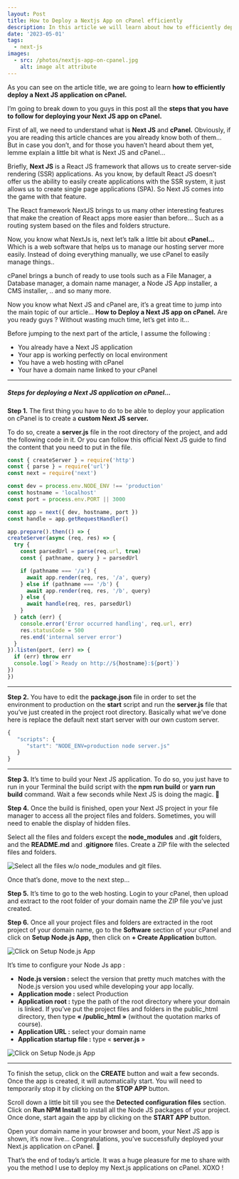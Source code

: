 ```yaml
---
layout: Post
title: How to Deploy a Nextjs App on cPanel efficiently
description: In this article we will learn about how to efficiently deploy a Next JS application on cPanel.
date: '2023-05-01'
tags:
  - next-js
images:
  - src: /photos/nextjs-app-on-cpanel.jpg
    alt: image alt attribute
---
```


As you can see on the article title, we are going to learn **how to efficiently deploy a Next JS application on cPanel.**

I’m going to break down to you guys in this post all the **steps that you have to follow for deploying your Next JS app on cPanel.**

First of all, we need to understand what is **Next JS** and **cPanel.** Obviously, if you are reading this article chances are you already know both of them… But in case you don’t, and for those you haven’t heard about them yet, lemme explain a little bit what is Next JS and cPanel…

Briefly, **Next JS** is a React JS framework that allows us to create server-side rendering (SSR) applications. As you know, by default React JS doesn’t offer us the ability to easily create applications with the SSR system, it just allows us to create single page applications (SPA). So Next JS comes into the game with that feature.

The React framework NextJS brings to us many other interesting features that make the creation of React apps more easier than before… Such as a routing system based on the files and folders structure.

Now, you know what NextJs is, next let’s talk a little bit about **cPanel…** Which is a web software that helps us to manage our hosting server more easily. Instead of doing everything manually, we use cPanel to easily manage things..

cPanel brings a bunch of ready to use tools such as a File Manager, a Database manager, a domain name manager, a Node JS App installer, a CMS installer, .. and so many more.

Now you know what Next JS and cPanel are, it’s a great time to jump into the main topic of our article… **How to Deploy a Next JS app on cPanel.** Are you ready guys ? Without wasting much time, let’s get into it…

Before jumping to the next part of the article, I assume the following :

- You already have a Next JS application
- Your app is working perfectly on local environment
- You have a web hosting with cPanel
- Your have a domain name linked to your cPanel

---

##### Steps for deploying a Next JS application on cPanel…

**Step 1.** The first thing you have to do to be able to deploy your application on cPanel is to create a **custom Next JS server.**

To do so, create a **server.js** file in the root directory of the project, and add the following code in it. Or you can follow this official Next JS guide to find the content that you need to put in the file.

  ```js showLineNumbers
const { createServer } = require('http')
const { parse } = require('url')
const next = require('next')

const dev = process.env.NODE_ENV !== 'production'
const hostname = 'localhost'
const port = process.env.PORT || 3000

const app = next({ dev, hostname, port })
const handle = app.getRequestHandler()

app.prepare().then(() => {
  createServer(async (req, res) => {
    try {
      const parsedUrl = parse(req.url, true)
      const { pathname, query } = parsedUrl

      if (pathname === '/a') {
        await app.render(req, res, '/a', query)
      } else if (pathname === '/b') {
        await app.render(req, res, '/b', query)
      } else {
        await handle(req, res, parsedUrl)
      }
    } catch (err) {
      console.error('Error occurred handling', req.url, err)
      res.statusCode = 500
      res.end('internal server error')
    }
  }).listen(port, (err) => {
    if (err) throw err
    console.log(`> Ready on http://${hostname}:${port}`)
  })
})
  ```

---
**Step 2.** You have to edit the **package.json** file in order to set the environment to production on the **start** script and run the **server.js** file that you’ve just created in the project root directory. Basically what we’ve done here is replace the default next start server with our own custom server.

```js showLineNumbers
{
   "scripts": {
      "start": "NODE_ENV=production node server.js"
   }
}
```
---
**Step 3.** It’s time to build your Next JS application. To do so, you just have to run in your Terminal the build script with the **npm run build** or **yarn run build** command. Wait a few seconds while Next JS is doing the magic. 🙂

**Step 4.** Once the build is finished, open your Next JS project in your file manager to access all the project files and folders. Sometimes, you will need to enable the display of hidden files.

Select all the files and folders except the **node_modules** and **.git** folders, and the **README.md** and .**gitignore** files. Create a ZIP file with the selected files and folders.

![Select all the files w/o node_modules and git files.](/photos/select-files.jpg "Select all the files w/o node_modules and git files.")

Once that’s done, move to the next step…

**Step 5.** It’s time to go to the web hosting. Login to your cPanel, then upload and extract to the root folder of your domain name the ZIP file you’ve just created.

**Step 6.** Once all your project files and folders are extracted in the root project of your domain name, go to the **Software** section of your cPanel and click on **Setup Node.js App,** then click on **+ Create Application** button.

![Click on Setup Node.js App](/photos/LX4jjTB3XtJLKsapzm-g.webp "Click on Setup Node.js App")

It’s time to configure your Node Js app :

- **Node.js version :** select the version that pretty much matches with the Node.js version you used while developing your app locally.
- **Application mode :** select Production
- **Application root :** type the path of the root directory where your domain is linked. If you’ve put the project files and folders in the public_html directory, then type **« /public_html »** (without the quotation marks of course).
- **Application URL :** select your domain name
- **Application startup file :** type « **server.js** »

![Click on Setup Node.js App](/photos/nt785ar_0EcGahL6t6lQ.webp "Click on Setup Node.js App")

---

To finish the setup, click on the **CREATE** button and wait a few seconds. Once the app is created, it will automatically start. You will need to temporarily stop it by clicking on the **STOP APP** button.

Scroll down a little bit till you see the **Detected configuration files** section. Click on **Run NPM Install** to install all the Node JS packages of your project. Once done, start again the app by clicking on the **START APP** button.

Open your domain name in your browser and boom, your Next JS app is shown, it’s now live… Congratulations, you’ve successfully deployed your Next.js application on cPanel. 👏

That’s the end of today’s article. It was a huge pleasure for me to share with you the method I use to deploy my Next.js applications on cPanel. XOXO !
